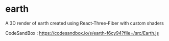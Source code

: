 # earth
A 3D render of earth created using React-Three-Fiber with custom shaders

CodeSandBox : https://codesandbox.io/s/earth-f6cy94?file=/src/Earth.js
